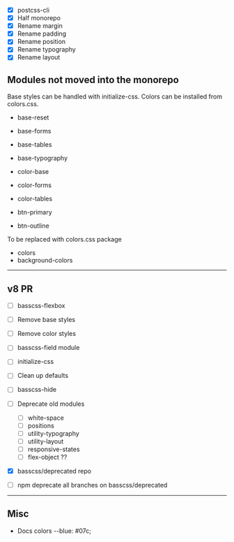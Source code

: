 
- [x] postcss-cli
- [x] Half monorepo
- [x] Rename margin
- [x] Rename padding
- [x] Rename position
- [x] Rename typography
- [x] Rename layout

## Modules not moved into the monorepo

Base styles can be handled with initialize-css. Colors can be installed from colors.css.

- base-reset
- base-forms
- base-tables
- base-typography

- color-base
- color-forms
- color-tables
- btn-primary
- btn-outline

To be replaced with colors.css package
- colors
- background-colors

---

## v8 PR
- [ ] basscss-flexbox
- [ ] Remove base styles
- [ ] Remove color styles
- [ ] basscss-field module
- [ ] initialize-css
- [ ] Clean up defaults
- [ ] basscss-hide
- [ ] Deprecate old modules
  - [ ] white-space
  - [ ] positions
  - [ ] utility-typography
  - [ ] utility-layout
  - [ ] responsive-states
  - [ ] flex-object ??

- [x] basscss/deprecated repo

- [ ] npm deprecate all branches on basscss/deprecated

---

## Misc

- Docs colors
  --blue: #07c;

